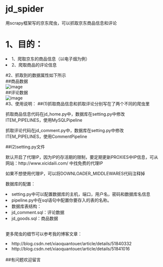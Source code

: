 # jd_spider

用scrapy框架写的京东爬虫，可以抓取京东商品信息和评论

# 1、目的：
<li>1、爬取京东的商品信息（以电子烟为例）</li>
<li>2、爬取商品的评论信息</li>

#2、抓取到的数据属性如下所示
<br>
##商品数据
<br>
![image](http://img.blog.csdn.net/20160706175045922)
<br>
##评论数据
<br>
![image](http://img.blog.csdn.net/20160706174754513)
<br>
#3、使用说明：
##(1)抓取商品信息和抓取评论分别写在了两个不同的爬虫里

<p>抓取商品信息代码在jd_home.py中，数据库在setting.py中修改ITEM_PIPELINES，使用MySQLPipeline</p>
<p>抓取评论代码在jd_comment.py中，数据库在setting.py中修改ITEM_PIPELINES，使用CommentPipeline</p>

##(2)setting.py文件
<p>默认开启了代理IP，因为IP的存活期的限制，要定期更新PROXIES中IP信息，可从网站：http://www.xicidaili.com/ 中找免费的代理IP</p>

<p>如果不想使用代理IP，可以将DOWNLOADER_MIDDLEWARES代码注释掉</p>

<p>数据库的配置：<p>
<li>setting.py中可以配置数据库的主机，端口，用户名，密码和数据库名信息</li>
<li>pipeline.py中在sql语句中配置你要存入的表的名称。</li>
<li>数据库表结构：</li>
<li>jd_comment.sql：评论数据</li>   
<li>jd_goods.sql：商品数据</li>

<br>
<p>更多爬虫的细节可以参考我的博客文章：</p>
<li>http://blog.csdn.net/xiaoquantouer/article/details/51840332</li>

<li>http://blog.csdn.net/xiaoquantouer/article/details/51841016</li>

<br>
##有问题欢迎留言


